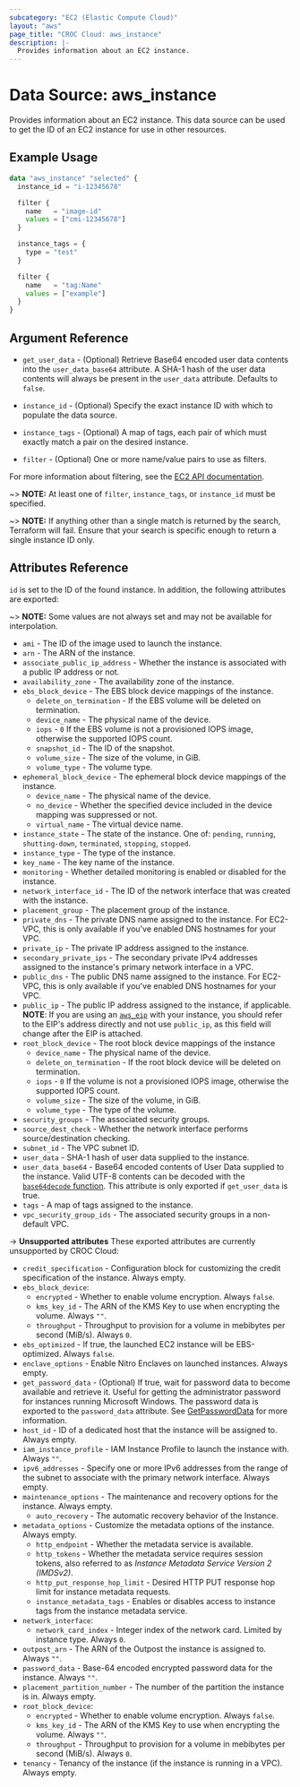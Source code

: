```yaml
---
subcategory: "EC2 (Elastic Compute Cloud)"
layout: "aws"
page_title: "CROC Cloud: aws_instance"
description: |-
  Provides information about an EC2 instance.
---
```


[base64decode-function]: https://www.terraform.io/docs/configuration/functions/base64decode.html
[describe-instances]: https://docs.cloud.croc.ru/en/api/ec2/instances/DescribeInstances.html

# Data Source: aws_instance

Provides information about an EC2 instance. This data source can be used to get the ID of an EC2 instance for use in other resources.

## Example Usage

```terraform
data "aws_instance" "selected" {
  instance_id = "i-12345678"

  filter {
    name   = "image-id"
    values = ["cmi-12345678"]
  }

  instance_tags = {
    type = "test"
  }

  filter {
    name   = "tag:Name"
    values = ["example"]
  }
}
```

## Argument Reference

* `get_user_data` - (Optional) Retrieve Base64 encoded user data contents into the `user_data_base64` attribute.
  A SHA-1 hash of the user data contents will always be present in the `user_data` attribute. Defaults to `false`.
* `instance_id` - (Optional) Specify the exact instance ID with which to populate the data source.
* `instance_tags` - (Optional) A map of tags, each pair of which must exactly match a pair on the desired instance.

* `filter` - (Optional) One or more name/value pairs to use as filters.

For more information about filtering, see the [EC2 API documentation][describe-instances].

~> **NOTE:** At least one of `filter`, `instance_tags`, or `instance_id` must be specified.

~> **NOTE:** If anything other than a single match is returned by the search,
Terraform will fail. Ensure that your search is specific enough to return
a single instance ID only.

## Attributes Reference

`id` is set to the ID of the found instance. In addition, the following attributes
are exported:

~> **NOTE:** Some values are not always set and may not be available for
interpolation.

* `ami` - The ID of the image used to launch the instance.
* `arn` - The ARN of the instance.
* `associate_public_ip_address` - Whether the instance is associated with a public IP address or not.
* `availability_zone` - The availability zone of the instance.
* `ebs_block_device` - The EBS block device mappings of the instance.
    * `delete_on_termination` - If the EBS volume will be deleted on termination.
    * `device_name` - The physical name of the device.
    * `iops` - `0` If the EBS volume is not a provisioned IOPS image, otherwise the supported IOPS count.
    * `snapshot_id` - The ID of the snapshot.
    * `volume_size` - The size of the volume, in GiB.
    * `volume_type` - The volume type.
* `ephemeral_block_device` - The ephemeral block device mappings of the instance.
    * `device_name` - The physical name of the device.
    * `no_device` - Whether the specified device included in the device mapping was suppressed or not.
    * `virtual_name` - The virtual device name.
* `instance_state` - The state of the instance. One of: `pending`, `running`, `shutting-down`, `terminated`, `stopping`, `stopped`.
* `instance_type` - The type of the instance.
* `key_name` - The key name of the instance.
* `monitoring` - Whether detailed monitoring is enabled or disabled for the instance.
* `network_interface_id` - The ID of the network interface that was created with the instance.
* `placement_group` - The placement group of the instance.
* `private_dns` - The private DNS name assigned to the instance. For EC2-VPC, this is only available if you've enabled DNS hostnames for your VPC.
* `private_ip` - The private IP address assigned to the instance.
* `secondary_private_ips` - The secondary private IPv4 addresses assigned to the instance's primary network interface in a VPC.
* `public_dns` - The public DNS name assigned to the instance. For EC2-VPC, this is only available if you've enabled DNS hostnames for your VPC.
* `public_ip` - The public IP address assigned to the instance, if applicable. **NOTE**: If you are using an [`aws_eip`](../resources/eip.html.markdown) with your instance, you should refer to the EIP's address directly and not use `public_ip`, as this field will change after the EIP is attached.
* `root_block_device` - The root block device mappings of the instance
    * `device_name` - The physical name of the device.
    * `delete_on_termination` - If the root block device will be deleted on termination.
    * `iops` - `0` If the volume is not a provisioned IOPS image, otherwise the supported IOPS count.
    * `volume_size` - The size of the volume, in GiB.
    * `volume_type` - The type of the volume.
* `security_groups` - The associated security groups.
* `source_dest_check` - Whether the network interface performs source/destination checking.
* `subnet_id` - The VPC subnet ID.
* `user_data` - SHA-1 hash of user data supplied to the instance.
* `user_data_base64` - Base64 encoded contents of User Data supplied to the instance. Valid UTF-8 contents can be decoded with the [`base64decode` function][base64decode-function]. This attribute is only exported if `get_user_data` is true.
* `tags` - A map of tags assigned to the instance.
* `vpc_security_group_ids` - The associated security groups in a non-default VPC.

->  **Unsupported attributes**
These exported attributes are currently unsupported by CROC Cloud:

* `credit_specification` - Configuration block for customizing the credit specification of the instance. Always empty.
* `ebs_block_device`:
    * `encrypted` - Whether to enable volume encryption. Always `false`.
    * `kms_key_id` - The ARN of the KMS Key to use when encrypting the volume. Always `""`.
    * `throughput` - Throughput to provision for a volume in mebibytes per second (MiB/s). Always `0`.
* `ebs_optimized` - If true, the launched EC2 instance will be EBS-optimized. Always `false`.
* `enclave_options` - Enable Nitro Enclaves on launched instances. Always empty.
* `get_password_data` - (Optional) If true, wait for password data to become available and retrieve it. Useful for getting the administrator password for instances running Microsoft Windows. The password data is exported to the `password_data` attribute. See [GetPasswordData](https://docs.aws.amazon.com/AWSEC2/latest/APIReference/API_GetPasswordData.html) for more information.
* `host_id` - ID of a dedicated host that the instance will be assigned to. Always empty.
* `iam_instance_profile` - IAM Instance Profile to launch the instance with. Always `""`.
* `ipv6_addresses` - Specify one or more IPv6 addresses from the range of the subnet to associate with the primary network interface. Always empty.
* `maintenance_options` - The maintenance and recovery options for the instance. Always empty.
    * `auto_recovery` - The automatic recovery behavior of the Instance.
* `metadata_options` - Customize the metadata options of the instance. Always empty.
    * `http_endpoint` - Whether the metadata service is available.
    * `http_tokens` - Whether the metadata service requires session tokens, also referred to as _Instance Metadata Service Version 2 (IMDSv2)_.
    * `http_put_response_hop_limit` - Desired HTTP PUT response hop limit for instance metadata requests.
    * `instance_metadata_tags` - Enables or disables access to instance tags from the instance metadata service.
* `network_interface`:
    * `network_card_index` - Integer index of the network card. Limited by instance type. Always `0`.
* `outpost_arn` - The ARN of the Outpost the instance is assigned to. Always `""`.
* `password_data` - Base-64 encoded encrypted password data for the instance. Always `""`.
* `placement_partition_number` - The number of the partition the instance is in. Always empty.
* `root_block_device`:
    * `encrypted` - Whether to enable volume encryption. Always `false`.
    * `kms_key_id` - The ARN of the KMS Key to use when encrypting the volume. Always `""`.
    * `throughput` - Throughput to provision for a volume in mebibytes per second (MiB/s). Always `0`.
* `tenancy` - Tenancy of the instance (if the instance is running in a VPC). Always empty.
